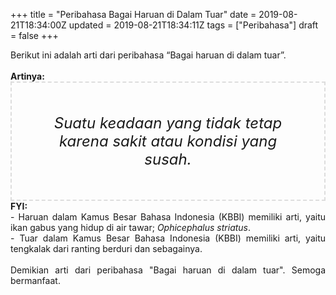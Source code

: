 +++
title = "Peribahasa Bagai Haruan di Dalam Tuar"
date = 2019-08-21T18:34:00Z
updated = 2019-08-21T18:34:11Z
tags = ["Peribahasa"]
draft = false
+++

<div dir="ltr" style="text-align: left;" trbidi="on"><div style="text-align: justify;">Berikut ini adalah arti dari peribahasa “Bagai haruan di dalam tuar”.</div><br /><div style="text-align: justify;"><b>Artinya:</b></div><div style="border: 2px dashed #ddd; font-size: 24px; height: auto; margin: 0 auto; padding: 50px; text-align: center; width: auto;"><i>Suatu keadaan yang tidak tetap karena sakit atau kondisi yang susah.</i></div><div style="text-align: justify;"><b>FYI:</b><br />- Haruan dalam Kamus Besar Bahasa Indonesia (KBBI) memiliki arti, yaitu ikan gabus yang hidup di air tawar; <i>Ophicephalus striatus</i>.<br />- Tuar dalam Kamus Besar Bahasa Indonesia (KBBI) memiliki arti, yaitu  tengkalak dari ranting berduri dan sebagainya.<br /><br /></div><div style="text-align: justify;">Demikian arti dari peribahasa "Bagai haruan di dalam tuar". Semoga bermanfaat.</div></div>
